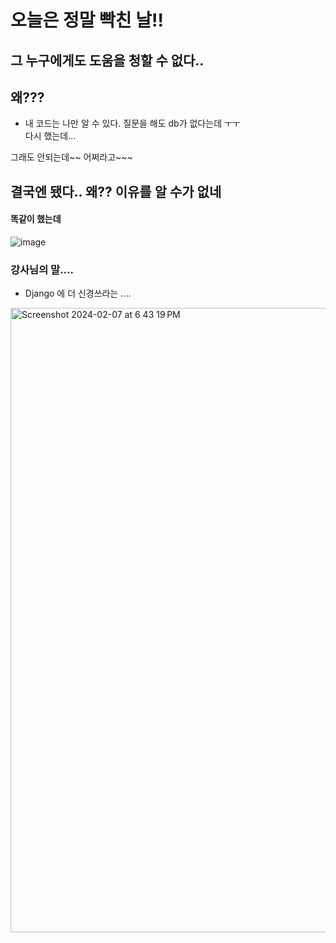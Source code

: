 # 오늘은 정말 빡친 날!!  
## 그 누구에게도 도움을 청할 수 없다..  
## 왜???
- 내 코드는 나만 알 수 있다. 질문을 해도 db가 없다는데 ㅜㅜ  
다시 했는데...
  
그래도 안되는데~~ 어쩌라고~~~

## 결국엔 됐다.. 왜?? 이유를 알 수가 없네
#### 똑같이 했는데

![image](https://github.com/Seou0912/24_02_Flask_Class/assets/151927766/ee20c536-4c7f-4698-9e32-4301454f29b8)


### 강사님의 말....
- Django 에 더 신경쓰라는 .... 
<img width="999" alt="Screenshot 2024-02-07 at 6 43 19 PM" src="https://github.com/Seou0912/24_02_Flask_Class/assets/151927766/4913de71-78a0-436d-bc44-4c9348b1d355">
